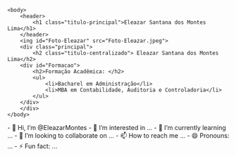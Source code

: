 <!DOCTYPE html>
<html lang"pt-br">
    <head>
        <meta charset="UTF=8">
        <title> Eleazar Santana</title>
        <link rel="stylessheet" href="style.css"
    </head>
    
    <body>
        <header>
            <h1 class="titulo-principal">Eleazar Santana dos Montes Lima</h1>
        </header>
        <ing id="Foto-Eleazar" src="Foto-Eleazar.jpeg">
        <div class="principal">
            <h2 class="titulo-centralizado"> Eleazar Santana dos Montes Lima</h2>
        <div id="Formacao">
            <h2>Formação Acadêmica: </h2>
            <ul>
                <li>Bacharel em Administração</li>
                <li>MBA em Contabilidade, Auditoria e Controladoria</li>
            </ul>
        </div>
        </div>
    </body>
</html>- 👋 Hi, I’m @EleazarMontes
- 👀 I’m interested in ...
- 🌱 I’m currently learning ...
- 💞️ I’m looking to collaborate on ...
- 📫 How to reach me ...
- 😄 Pronouns: ...
- ⚡ Fun fact: ...

<!---
EleazarMontes/EleazarMontes is a ✨ special ✨ repository because its `README.md` (this file) appears on your GitHub profile.
You can click the Preview link to take a look at your changes.
--->
